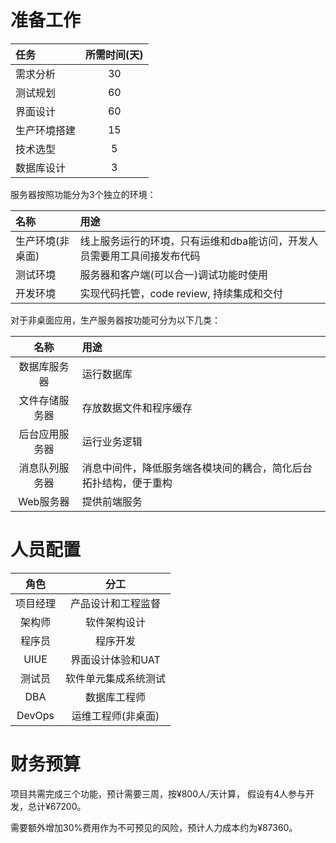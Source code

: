 ﻿
# 准备工作

| 任务         | 所需时间(天)  |
|:-------------|:------------:|
| 需求分析      |   30         |
| 测试规划      |   60         |
| 界面设计      |   60         |
| 生产环境搭建  |   15         |
| 技术选型      |   5          |
| 数据库设计    |   3          |

服务器按照功能分为3个独立的环境：

| 名称            | 用途                                                              |
|:----------------|:------------------------------------------------------------------|
| 生产环境(非桌面) | 线上服务运行的环境，只有运维和dba能访问，开发人员需要用工具间接发布代码 |
| 测试环境         | 服务器和客户端(可以合一)调试功能时使用                               |
| 开发环境         | 实现代码托管，code review, 持续集成和交付                           |

对于非桌面应用，生产服务器按功能可分为以下几类：

| 名称          | 用途                                                        |
|:-------------:|:-----------------------------------------------------------|
| 数据库服务器   | 运行数据库                                                  |
| 文件存储服务器 | 存放数据文件和程序缓存                                       |
| 后台应用服务器 | 运行业务逻辑                                                |
| 消息队列服务器 | 消息中间件，降低服务端各模块间的耦合，简化后台拓扑结构，便于重构 |
| Web服务器     | 提供前端服务                                                 |

# 人员配置

|   角色   |       分工           |
|:--------:|:-------------------:|
| 项目经理  | 产品设计和工程监督   |
|  架构师   |   软件架构设计      |
|  程序员   |     程序开发        |
|  UIUE    |  界面设计体验和UAT   |
|  测试员   | 软件单元集成系统测试 |
|  DBA     |    数据库工程师      |
|  DevOps  |  运维工程师(非桌面)  |

# 财务预算

项目共需完成三个功能，预计需要三周，按¥800人/天计算，
假设有4人参与开发，总计¥67200。

需要额外增加30%费用作为不可预见的风险，预计人力成本约为¥87360。
